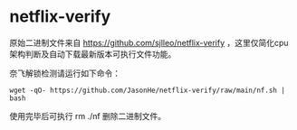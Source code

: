 # netflix-verify

原始二进制文件来自 https://github.com/sjlleo/netflix-verify ，这里仅简化cpu架构判断及自动下载最新版本可执行文件功能。

奈飞解锁检测请运行如下命令：

```
wget -qO- https://github.com/JasonHe/netflix-verify/raw/main/nf.sh | bash
```

使用完毕后可执行 rm ./nf 删除二进制文件。
